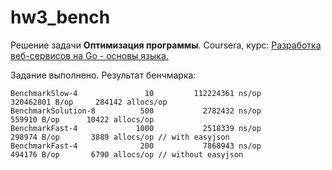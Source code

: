 # hw3_bench

Решение задачи **Оптимизация программы**. Coursera, курс: [Разработка веб-сервисов на Go - основы языка.](https://www.coursera.org/learn/golang-webservices-1/home/welcome)

Задание выполнено. Результат бенчмарка:
```
BenchmarkSlow-4               10         112224361 ns/op       320462801 B/op     284142 allocs/op
BenchmarkSolution-8          500           2782432 ns/op          559910 B/op      10422 allocs/op
BenchmarkFast-4             1000           2518339 ns/op          298974 B/op       3889 allocs/op // with easyjson
BenchmarkFast-4              200           7868943 ns/op          494176 B/op       6790 allocs/op // without easyjson

```
